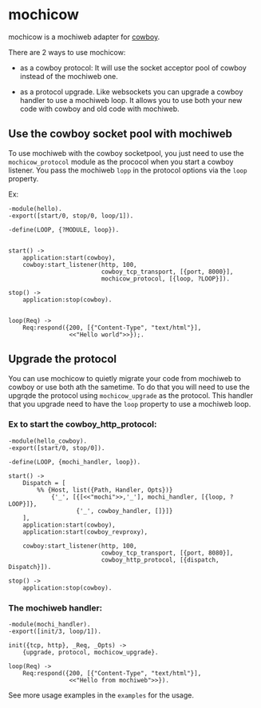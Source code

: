 # mochicow

mochicow is a mochiweb adapter for [cowboy](http://github.com/extend/cowboy).

There are 2 ways to use mochicow:

- as a cowboy protocol: It will use the socket acceptor pool of cowboy
  instead of the mochiweb one.

- as a protocol upgrade. Like websockets you can upgrade a cowboy
  handler to use a mochiweb loop. It allows you to use both your new
code with cowboy and old code with mochiweb.


## Use the cowboy socket pool with mochiweb

To use mochiweb with the cowboy socketpool, you just need to use the
`mochicow_protocol` module as the prococol when you start a cowboy
listener. You pass the mochiweb `lopp` in the protocol options via the
`loop` property.

Ex:

    -module(hello).
    -export([start/0, stop/0, loop/1]).

    -define(LOOP, {?MODULE, loop}).


    start() ->
        application:start(cowboy),
        cowboy:start_listener(http, 100,
                              cowboy_tcp_transport, [{port, 8000}],
                              mochicow_protocol, [{loop, ?LOOP}]).

    stop() ->
        application:stop(cowboy).


    loop(Req) ->
        Req:respond({200, [{"Content-Type", "text/html"}],
                     <<"Hello world">>});.


## Upgrade the protocol

You can use mochicow to quietly migrate your code from mochiweb to
cowboy or use both ath the sametime. To do that you will need to use the
upgrqde the protocol using `mochicow_upgrade` as the protocol. This
handler that you upgrade need to have the `loop` property to use
a mochiweb loop.

### Ex to start the cowboy_http_protocol:

    -module(hello_cowboy).
    -export([start/0, stop/0]).

    -define(LOOP, {mochi_handler, loop}).

    start() ->
        Dispatch = [
            %% {Host, list({Path, Handler, Opts})}
                {'_', [{[<<"mochi">>,'_'], mochi_handler, [{loop, ?LOOP}]},
                       {'_', cowboy_handler, []}]}
        ],
        application:start(cowboy),
        application:start(cowboy_revproxy),

        cowboy:start_listener(http, 100,
                              cowboy_tcp_transport, [{port, 8080}],
                              cowboy_http_protocol, [{dispatch, Dispatch}]).

    stop() ->
        application:stop(cowboy).


### The mochiweb handler:


    -module(mochi_handler).
    -export([init/3, loop/1]).

    init({tcp, http}, _Req, _Opts) ->
        {upgrade, protocol, mochicow_upgrade}.

    loop(Req) ->
        Req:respond({200, [{"Content-Type", "text/html"}],
                     <<"Hello from mochiweb">>}).



See more usage examples in the `examples` for the usage.
